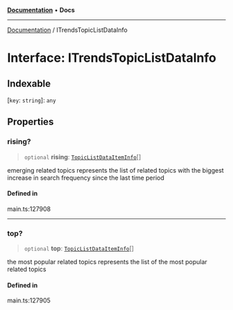 [**Documentation**](../README.md) • **Docs**

***

[Documentation](../README.md) / ITrendsTopicListDataInfo

# Interface: ITrendsTopicListDataInfo

## Indexable

 \[`key`: `string`\]: `any`

## Properties

### rising?

> `optional` **rising**: [`TopicListDataItemInfo`](../classes/TopicListDataItemInfo.md)[]

emerging related topics
represents the list of related topics with the biggest increase in search frequency since the last time period

#### Defined in

main.ts:127908

***

### top?

> `optional` **top**: [`TopicListDataItemInfo`](../classes/TopicListDataItemInfo.md)[]

the most popular related topics
represents the list of the most popular related topics

#### Defined in

main.ts:127905
